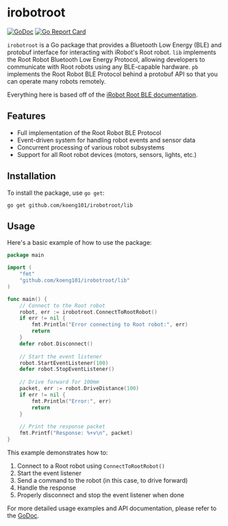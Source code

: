 # irobotroot

[![GoDoc](https://godoc.org/github.com/koeng101/irobotroot?status.svg)](https://godoc.org/github.com/koeng101/irobotroot/lib)
[![Go Report Card](https://goreportcard.com/badge/github.com/koeng101/irobotroot)](https://goreportcard.com/report/github.com/koeng101/irobotroot/lib)

`irobotroot` is a Go package that provides a Bluetooth Low Energy (BLE) and protobuf interface for interacting with iRobot's Root robot. `lib` implements the Root Robot Bluetooth Low Energy Protocol, allowing developers to communicate with Root robots using any BLE-capable hardware. `pb` implements the Root Robot BLE Protocol behind a protobuf API so that you can operate many robots remotely.

Everything here is based off of the [iRobot Root BLE documentation](https://github.com/iRobotEducation/root-robot-ble-protocol).

## Features

- Full implementation of the Root Robot BLE Protocol
- Event-driven system for handling robot events and sensor data
- Concurrent processing of various robot subsystems
- Support for all Root robot devices (motors, sensors, lights, etc.)

## Installation

To install the package, use `go get`:
```
go get github.com/koeng101/irobotroot/lib
```

## Usage

Here's a basic example of how to use the package:

```go
package main

import (
    "fmt"
    "github.com/koeng101/irobotroot/lib"
)

func main() {
    // Connect to the Root robot
    robot, err := irobotroot.ConnectToRootRobot()
    if err != nil {
        fmt.Println("Error connecting to Root robot:", err)
        return
    }
    defer robot.Disconnect()
    
    // Start the event listener
    robot.StartEventListener(100)
    defer robot.StopEventListener()
    
    // Drive forward for 100mm
    packet, err := robot.DriveDistance(100)
    if err != nil {
        fmt.Println("Error:", err)
        return
    }
    
    // Print the response packet
    fmt.Printf("Response: %+v\n", packet)
}
```

This example demonstrates how to:
1. Connect to a Root robot using `ConnectToRootRobot()`
2. Start the event listener
3. Send a command to the robot (in this case, to drive forward)
4. Handle the response
5. Properly disconnect and stop the event listener when done

For more detailed usage examples and API documentation, please refer to the [GoDoc](https://godoc.org/github.com/koeng101/irobotroot/lib).
